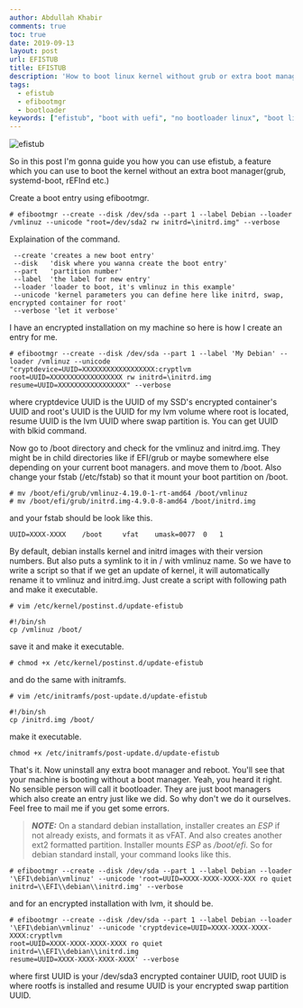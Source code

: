```yaml
---
author: Abdullah Khabir
comments: true
toc: true
date: 2019-09-13
layout: post
url: EFISTUB
title: EFISTUB
description: 'How to boot linux kernel without grub or extra boot manager'
tags:
  - efistub
  - efibootmgr
  - bootloader
keywords: ["efistub", "boot with uefi", "no bootloader linux", "boot linux kernel without bootloader", "uefi", "ubuntu efistub", "debian efistub", "genkernel efistub", "efistub vs systemd boot", "refind", "gentoo efistub", "efibootmgr", "gummiboot", "efistub vs systemd-boot", "efibootmgr remove entry", "efibootmgr mac", "efibootmgr manjaro", "efibootmgr source", "arch grub efi", "bzimage efi", "efi stub secure boot is enabled", "how to boot debian without grub", "arm64 efi boot", "grub efi device tree", "efi configuration table", "linux efi_main", "e820 uefi", "debian efistub install", "stub kernel", "gentoo efi", "efibootmgr add efi file", "gentoo esp partition", "efi manager", "gentoo gpt", "evil maid attack", "arch linux", "efistub vs systemd-boot", "efibootmgr remove entry", "efibootmgr mac", "efibootmgr manjaro", "efibootmgr source", "arch grub efi", "bzimage efi", "efi stub secure boot is enabled", "how to boot debian without grub", "arm64 efi boot", "grub efi device tree", "efi configuration table", "linux efi_main", "e820 uefi", "debian efistub install", "stub kernel", "gentoo efi", "efibootmgr add efi file", "gentoo esp partition", "efi manager", "gentoo gpt", "evil maid attack", "arch linux"]
---
```


![efistub](/images/efistub.jpeg)


So in this post I'm gonna guide you how you can use efistub, a feature which you can use to boot the kernel without an extra boot manager(grub, systemd-boot, rEFInd etc.)
            
Create a boot entry using efibootmgr.

```
# efibootmgr --create --disk /dev/sda --part 1 --label Debian --loader /vmlinuz --unicode "root=/dev/sda2 rw initrd=\initrd.img" --verbose
```
    
Explaination of the command.

```
 --create 'creates a new boot entry'
 --disk   'disk where you wanna create the boot entry'
 --part   'partition number'
 --label  'the label for new entry'
 --loader 'loader to boot, it's vmlinuz in this example'
 --unicode 'kernel parameters you can define here like initrd, swap, encrypted container for root'
 --verbose 'let it verbose'
```

I have an encrypted installation on my machine so here is how I create an entry for me.
   
```
# efibootmgr --create --disk /dev/sda --part 1 --label 'My Debian' --loader /vmlinuz --unicode "cryptdevice=UUID=XXXXXXXXXXXXXXXXXX:cryptlvm root=UUID=XXXXXXXXXXXXXXXXXX rw initrd=\initrd.img resume=UUID=XXXXXXXXXXXXXXXXX" --verbose
```

where cryptdevice UUID is the UUID of my SSD's encrypted container's UUID and root's UUID is the UUID for my lvm volume where root is located, resume UUID is the lvm UUID where swap partition is. You can get UUID with blkid command. 


Now go to /boot directory and check for the vmlinuz and initrd.img. They might be in child directories like if EFI/grub or maybe somewhere else depending on your current boot managers. and move them to /boot. Also change your fstab (/etc/fstab) so that it mount your boot partition on /boot.

```
# mv /boot/efi/grub/vmlinuz-4.19.0-1-rt-amd64 /boot/vmlinuz
# mv /boot/efi/grub/initrd.img-4.9.0-8-amd64 /boot/initrd.img
```
and your fstab should be look like this.

```
UUID=XXXX-XXXX    /boot     vfat    umask=0077  0   1
```

By default, debian installs kernel and initrd images with their version numbers. But also puts a symlink to it in / with vmlinuz name. So we have to write a script so that if we get an update of kernel, it will automatically rename it to vmlinuz and initrd.img. Just create a script with following path and make it executable. 

```
# vim /etc/kernel/postinst.d/update-efistub

#!/bin/sh
cp /vmlinuz /boot/

```
save it and make it executable.

```
# chmod +x /etc/kernel/postinst.d/update-efistub
```


and do the same with initramfs.

```
# vim /etc/initramfs/post-update.d/update-efistub

#!/bin/sh
cp /initrd.img /boot/

```

make it executable.

```
chmod +x /etc/initramfs/post-update.d/update-efistub
```

That's it. Now uninstall any extra boot manager and reboot. You'll see that your machine is booting without a boot manager. Yeah, you heard it right. No sensible person will call it bootloader. They are just boot managers which also create an entry just like we did. So why don't we do it ourselves. Feel free to mail me if you get some errors.

> **_NOTE:_** On a standard debian installation, installer creates an *ESP* if
not already exists, and formats it as vFAT. And also creates another ext2
formatted partition. Installer mounts *ESP* as */boot/efi*. So for debian
standard install, your command looks like this.
```
# efibootmgr --create --disk /dev/sda --part 1 --label Debian --loader
'\EFI\debian\vmlinuz' --unicode 'root=UUID=XXXX-XXXX-XXXX-XXX ro quiet
initrd=\\EFI\\debian\\initrd.img' --verbose
```

and for an encrypted installation with lvm, it should be.

```
# efibootmgr --create --disk /dev/sda --part 1 --label Debian --loader
'\EFI\debian\vmlinuz' --unicode 'cryptdevice=UUID=XXXX-XXXX-XXXX-XXXX:cryptlvm
root=UUID=XXXX-XXXX-XXXX-XXXX ro quiet initrd=\\EFI\\debian\\initrd.img
resume=UUID=XXXX-XXXX-XXXX-XXXX' --verbose
```
where first UUID is your /dev/sda3 encrypted container UUID, root UUID is where
rootfs is installed and resume UUID is your encrypted swap partition UUID.
